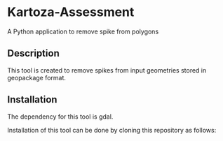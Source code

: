 # Kartoza-Assessment
A Python application to remove spike from polygons
## Description
This tool is created to remove spikes from input geometries stored in geopackage format.
## Installation
The dependency for this tool is gdal.

Installation of this tool can be done by cloning this repository as follows:
  

